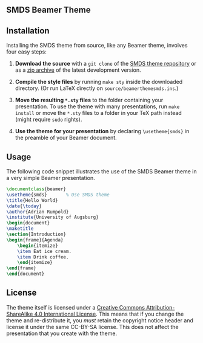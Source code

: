 ## SMDS Beamer Theme

## Installation

Installing the SMDS theme from source, like any Beamer theme, involves four easy
steps:

1. **Download the source** with a `git clone` of the [SMDS theme repository](https://github.com/ds-lab/smds-beamer-theme)
or as a [zip archive](https://github.com/ds-lab/smds-beamer-theme/archive/master.zip) of the latest development version.

2. **Compile the style files** by running `make sty` inside the downloaded
    directory. (Or run LaTeX directly on `source/beamerthemesmds.ins`.)

3. **Move the resulting `*.sty` files** to the folder containing your
   presentation. To use the theme with many presentations, run `make install`
   or move the `*.sty` files to a folder in your TeX path instead (might require
   `sudo` rights).

4. **Use the theme for your presentation** by declaring `\usetheme{smds}` in
    the preamble of your Beamer document.

## Usage
The following code snippet illustrates the use of the SMDS Beamer
theme in a very simple Beamer presentation.

```latex
\documentclass{beamer}
\usetheme{smds}       % Use SMDS theme
\title{Hello World}
\date{\today}
\author{Adrian Rumpold}
\institute{University of Augsburg}
\begin{document}
\maketitle
\section{Introduction}
\begin{frame}{Agenda}
    \begin{itemize}
    \item Eat ice cream.
    \item Drink coffee.
    \end{itemize}
\end{frame}
\end{document}
```

## License

The theme itself is licensed under a [Creative Commons Attribution-ShareAlike
4.0 International License](http://creativecommons.org/licenses/by-sa/4.0/). This
means that if you change the theme and re-distribute it, you *must* retain the
copyright notice header and license it under the same CC-BY-SA license. This
does not affect the presentation that you create with the theme.
